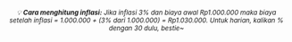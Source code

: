 <script>
  function hitung() {
    const penghasilan = parseFloat(document.getElementById("penghasilan").value);
    const biaya = parseFloat(document.getElementById("biaya").value);
    const inflasi = parseFloat(document.getElementById("inflasi").value) / 100;
    const tipe = document.getElementById("tipe").value;

    if (isNaN(penghasilan) || isNaN(biaya) || isNaN(inflasi)) {
      alert("🌸 Mohon isi semua kolom dengan benar yaa, bestie!");
      return;
    }

    if (penghasilan < 0 || biaya < 0 || inflasi < 0) {
      alert("🌸 Nilai tidak boleh negatif, bestie!");
      return;
    }

    let inflasi_adjust = inflasi;
    let inflasi_info = "";
    if (tipe === "harian") {
      inflasi_adjust *= 30;
      inflasi_info = "(Inflasi harian dikalikan 30 hari)";
    } else {
      inflasi_info = "(Inflasi langsung digunakan karena bertipe bulanan)";
    }

    const biaya_akhir = biaya + (biaya * inflasi_adjust);
    const laba_kotor = penghasilan - biaya_akhir;
    const pajak = penghasilan * 0.005;
    const laba_bersih = laba_kotor - pajak;
    const break_even = biaya_akhir;

    const formatter = new Intl.NumberFormat('id-ID', {
      style: 'currency',
      currency: 'IDR',
      minimumFractionDigits: 0
    });

    let output = `
      <h2 class="hasil-title"><i class="fas fa-chart-pie"></i> Hasil Perhitungan</h2>

      <div class="result-item">
        <div class="result-label"><i class="fas fa-money-bill-wave"></i> Biaya setelah Inflasi</div>
        <div class="result-value">${formatter.format(biaya_akhir)}</div>
      </div>
      <small>Jumlah biaya yang naik karena inflasi. ${inflasi_info}</small>

      <div class="result-item">
        <div class="result-label"><i class="fas fa-chart-line"></i> Laba Kotor</div>
        <div class="result-value">${formatter.format(laba_kotor)}</div>
      </div>
      <small>Penghasilan dikurangi biaya. Belum dipotong pajak ya!</small>

      <div class="result-item">
        <div class="result-label"><i class="fas fa-file-invoice"></i> Pajak UMKM 0.5%</div>
        <div class="result-value">${formatter.format(pajak)}</div>
      </div>
      <small>Pajak tetap 0.5% dari penghasilan bulananmu.</small>

      <div class="result-item">
        <div class="result-label"><i class="fas fa-coins"></i> Laba Bersih</div>
        <div class="result-value">${formatter.format(laba_bersih)}</div>
      </div>
      <small>Ini sisa uangmu setelah semua biaya dan pajak dibayar. Ini uang "untung"-mu~</small>

      <div class="result-item">
        <div class="result-label"><i class="fas fa-balance-scale"></i> Break Even Point</div>
        <div class="result-value">${formatter.format(break_even)}</div>
      </div>
      <small>Jumlah minimal penghasilan agar usahamu impas (tidak rugi).</small>
    `;

    if (laba_bersih <= 0) {
      output += `
        <div class="recommendation loss">
          <i class="fas fa-exclamation-triangle"></i> <strong>Rekomendasi:</strong> Kurangi biaya atau naikkan harga jual yaa! 💔 Masih rugi nih!
        </div>
      `;
    } else {
      output += `
        <div class="recommendation profit">
          <i class="fas fa-check-circle"></i> <strong>Rekomendasi:</strong> Bisnismu untung! 🎉 Tetap jaga efisiensi dan kontrol inflasi yaa~
        </div>
      `;
    }

    document.getElementById("output").innerHTML = output;
  }
</script>

<!-- Optional: You can add a tooltip or note below the form: -->
<small style="text-align:center;display:block;margin-top:20px;color:var(--text-light);font-style:italic">
  💡 <strong>Cara menghitung inflasi:</strong> Jika inflasi 3% dan biaya awal Rp1.000.000 maka biaya setelah inflasi = 1.000.000 + (3% dari 1.000.000) = Rp1.030.000. 
  Untuk harian, kalikan % dengan 30 dulu, bestie~
</small>
